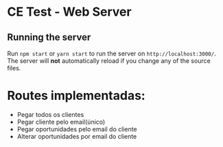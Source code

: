 # CE Test - Web Server

## Running the server

Run `npm start` or `yarn start` to run the server on `http://localhost:3000/`. The server will **not** automatically reload if you change any of the source files.

# Routes implementadas:

- Pegar todos os clientes
- Pegar cliente pelo email(único)
- Pegar oportunidades pelo email do cliente
- Alterar oportunidades por email do cliente
